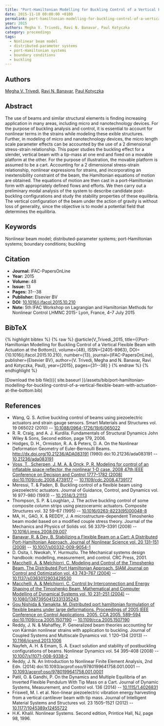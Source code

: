 ```yaml
---
title: "Port-Hamiltonian Modelling for Buckling Control of a Vertical Flexible Beam with Actuation at the Bottom"
date: 2015-11-10 00:00:00 +0100
permalink: port-hamiltonian-modelling-for-buckling-control-of-a-vertical-flexible-beam-with-actuation-at-the-bottom
year: 2015
authors: Megha V. Trivedi, Ravi N. Banavar, Paul Kotyczka
category: proceedings
tags:
  - Nonlinear beam model
  - distributed-parameter systems
  - port-Hamiltonian systems
  - boundary conditions
  - buckling
---
```

 
## Authors
[Megha V. Trivedi](authors/megha-v-trivedi), [Ravi N. Banavar](authors/ravi-n-banavar), [Paul Kotyczka](authors/paul-kotyczka)
 
## Abstract
The use of beams and similar structural elements is finding increasing application in many areas, including micro and nanotechnology devices. For the purpose of buckling analysis and control, it is essential to account for nonlinear terms in the strains while modeling these exible structures. Further, in modeling of micro and nanotechnology devices, the micro length scale parameter effects can be accounted by the use of a 2 dimensional stress-strain relationship. This paper studies the buckling effect for a slender, vertical beam with a tip-mass at one end and fixed on a movable platform at the other. For the purpose of illustration, the movable platform is assumed to be a cart. Accounting for a 2 dimensional stress-strain relationship, nonlinear expressions for strains, and incorporating an inextensibility constraint of the beam, the Hamiltonian equations of motion are obtained. The equations of motion are then cast in a port-Hamiltonian form with appropriately defined flows and efforts. We then carry out a preliminary modal analysis of the system to describe candidate post-buckling configurations and study the stability properties of these equilibria. The vertical configuration of the beam under the action of gravity is without loss of generality, since the objective is to model a potential field that determines the equilibria.
 
## Keywords
Nonlinear beam model; distributed-parameter systems; port-Hamiltonian systems; boundary conditions; buckling
 
## Citation
- **Journal:** IFAC-PapersOnLine
- **Year:** 2015
- **Volume:** 48
- **Issue:** 13
- **Pages:** 31--38
- **Publisher:** Elsevier BV
- **DOI:** [10.1016/j.ifacol.2015.10.210](https://doi.org/10.1016/j.ifacol.2015.10.210)
- **Note:** 5th IFAC Workshop on Lagrangian and Hamiltonian Methods for Nonlinear Control LHMNC 2015- Lyon, France, 4–7 July 2015
 
## BibTeX
{% highlight bibtex %}
{% raw %}
@article{V_Trivedi_2015,
  title={{Port-Hamiltonian Modelling for Buckling Control of a Vertical Flexible Beam with Actuation at the Bottom}},
  volume={48},
  ISSN={2405-8963},
  DOI={10.1016/j.ifacol.2015.10.210},
  number={13},
  journal={IFAC-PapersOnLine},
  publisher={Elsevier BV},
  author={V. Trivedi, Megha and N. Banavar, Ravi and Kotyczka, Paul},
  year={2015},
  pages={31--38}
}
{% endraw %}
{% endhighlight %}
 
[Download the bib file]({{ site.baseurl }}/assets/bib/port-hamiltonian-modelling-for-buckling-control-of-a-vertical-flexible-beam-with-actuation-at-the-bottom.bib)
 
## References
- Wang, Q. S. Active buckling control of beams using piezoelectric actuators and strain gauge sensors. Smart Materials and Structures vol. 19 065022 (2010) -- [10.1088/0964-1726/19/6/065022](https://doi.org/10.1088/0964-1726/19/6/065022)
- R. R. Craig, and A. J. Kurdila. Fundamentals of Structural Dynamics John Wiley & Sons, Second edition, page 179, 2006.
- Hodges, D. H., Ormiston, R. A. & Peters, D. A. On the Nonlinear Deformation Geometry of Euler-Bernoulli Beams. http://dx.doi.org/10.21236/ADA083191 (1980) doi:10.21236/ada083191 -- [10.21236/ada083191](https://doi.org/10.21236/ada083191)
- [Voss, T., Scherpen, J. M. A. & Onck, P. R. Modeling for control of an inflatable space reflector, the nonlinear 1-D case. 2008 47th IEEE Conference on Decision and Control 1777–1782 (2008) doi:10.1109/cdc.2008.4739177](modeling-for-control-of-an-inflatable-space-reflector-the-nonlinear-1-d-case) -- [10.1109/cdc.2008.4739177](https://doi.org/10.1109/cdc.2008.4739177)
- Meressi, T. & Paden, B. Buckling control of a flexible beam using piezoelectric actuators. Journal of Guidance, Control, and Dynamics vol. 16 977–980 (1993) -- [10.2514/3.21113](https://doi.org/10.2514/3.21113)
- Thompson, S. P. & Loughlan, J. The active buckling control of some composite column strips using piezoceramic actuators. Composite Structures vol. 32 59–67 (1995) -- [10.1016/0263-8223(95)00048-8](https://doi.org/10.1016/0263-8223(95)00048-8)
- MA, H., GAO, X. & REDDY, J. A microstructure-dependent Timoshenko beam model based on a modified couple stress theory. Journal of the Mechanics and Physics of Solids vol. 56 3379–3391 (2008) -- [10.1016/j.jmps.2008.09.007](https://doi.org/10.1016/j.jmps.2008.09.007)
- [Banavar, R. & Dey, B. Stabilizing a Flexible Beam on a Cart: A Distributed Port-Hamiltonian Approach. Journal of Nonlinear Science vol. 20 131–151 (2009)](stabilizing-a-flexible-beam-on-a-cart-a-distributed-port-hamiltonian-approach) -- [10.1007/s00332-009-9054-1](https://doi.org/10.1007/s00332-009-9054-1)
- D. Osita, I. Nwokah, Y. Hurmuzlu. The Mechanical systems design handbook: modelling, measurement, and control. CRC Press, 2001.
- [Macchelli, A. & Melchiorri, C. Modeling and Control of the Timoshenko Beam. The Distributed Port Hamiltonian Approach. SIAM Journal on Control and Optimization vol. 43 743–767 (2004)](modeling-and-control-of-the-timoshenko-beam-the-distributed-port-hamiltonian-approach) -- [10.1137/s0363012903429530](https://doi.org/10.1137/s0363012903429530)
- [Macchelli, A. & Melchiorri, C. Control by Interconnection and Energy Shaping of the Timoshenko Beam. Mathematical and Computer Modelling of Dynamical Systems vol. 10 231–251 (2004)](control-by-interconnection-and-energy-shaping-of-the-timoshenko-beam) -- [10.1080/13873950412331335243](https://doi.org/10.1080/13873950412331335243)
- [Gou Nishida & Yamakita, M. Distributed port hamiltonian formulation of flexible beams under large deformations. Proceedings of 2005 IEEE Conference on Control Applications, 2005. CCA 2005. 589–594 doi:10.1109/cca.2005.1507190](distributed-port-hamiltonian-formulation-of-flexible-beams-under-large-deformations) -- [10.1109/cca.2005.1507190](https://doi.org/10.1109/cca.2005.1507190)
- Reddy, J. N. & Mahaffey, P. Generalized beam theories accounting for von Kármán nonlinear strains with application to buckling. Journal of Coupled Systems and Multiscale Dynamics vol. 1 120–134 (2013) -- [10.1166/jcsmd.2013.1006](https://doi.org/10.1166/jcsmd.2013.1006)
- Nayfeh, A. H. & Emam, S. A. Exact solution and stability of postbuckling configurations of beams. Nonlinear Dynamics vol. 54 395–408 (2008) -- [10.1007/s11071-008-9338-2](https://doi.org/10.1007/s11071-008-9338-2)
- Reddy, J. N. An Introduction to Nonlinear Finite Element Analysis, 2nd Edn. (2014) doi:10.1093/acprof:oso/9780199641758.001.0001 -- [10.1093/acprof:oso/9780199641758.001.0001](https://doi.org/10.1093/acprof:oso/9780199641758.001.0001)
- Patil, O. & Gandhi, P. On the Dynamics and Multiple Equilibria of an Inverted Flexible Pendulum With Tip Mass on a Cart. Journal of Dynamic Systems, Measurement, and Control vol. 136 (2014) -- [10.1115/1.4026831](https://doi.org/10.1115/1.4026831)
- Friswell, M. I. et al. Non-linear piezoelectric vibration energy harvesting from a vertical cantilever beam with tip mass. Journal of Intelligent Material Systems and Structures vol. 23 1505–1521 (2012) -- [10.1177/1045389x12455722](https://doi.org/10.1177/1045389x12455722)
- H.K. Khalil. Nonlinear Systems. Second edition, Printice Hall, NJ, page 98, 1996.

